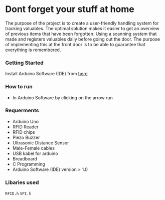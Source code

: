 # Dont forget your stuff at home
The purpose of the project is to create a user-friendly handling system for tracking valuables. The optimal solution makes it easier to get an overview of previous items that have been forgotten. Using a scanning system that made and registers valuables daily before going out the door. The purpose of implementing this at the front door is to be able to guarantee that everything is remembered.

### Getting Started 
Install Arduino Software (IDE) from [here](https://www.arduino.cc/en/Main/Software)

### How to run
* In Arduino Software by clicking on the arrow run


### Requerments
* Arduino Uno
* RFID Reader
* RFID chips
* Piezo Buzzer
* Ultrasonic Distance Sensor
* Male-Female cables
* USB kabel for arduino
* Breadboard
* C Programming
* Arduino Software (IDE) version > 1.0


### Libaries used

`RFID.h`
`SPI.h`
